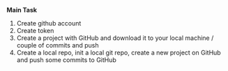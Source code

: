 **Main Task**

1. Create github account
2. Create token
3. Create a project with GitHub and download it to your local machine / couple of commits and push
4. Create a local repo, init a local git repo, create a new project on GitHub and push some commits to GitHub

